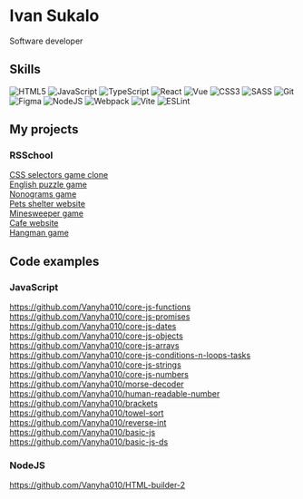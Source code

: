 # Ivan Sukalo
Software developer  

## Skills  
![HTML5](https://img.shields.io/badge/html5-%23E34F26.svg?style=for-the-badge&logo=html5&logoColor=white) ![JavaScript](https://img.shields.io/badge/javascript-%23323330.svg?style=for-the-badge&logo=javascript&logoColor=%23F7DF1E) ![TypeScript](https://img.shields.io/badge/typescript-%23007ACC.svg?style=for-the-badge&logo=typescript&logoColor=white) ![React](https://img.shields.io/badge/React-20232A?style=for-the-badge&logo=react&logoColor=61DAFB) ![Vue](https://img.shields.io/badge/Vue.js-35495E?style=for-the-badge&logo=vuedotjs&logoColor=4FC08D) ![CSS3](https://img.shields.io/badge/css3-%231572B6.svg?style=for-the-badge&logo=css3&logoColor=white) ![SASS](https://img.shields.io/badge/SASS-hotpink.svg?style=for-the-badge&logo=SASS&logoColor=white) ![Git](https://img.shields.io/badge/git-%23F05033.svg?style=for-the-badge&logo=git&logoColor=white) ![Figma](https://img.shields.io/badge/figma-%23F24E1E.svg?style=for-the-badge&logo=figma&logoColor=white) ![NodeJS](https://img.shields.io/badge/node.js-6DA55F?style=for-the-badge&logo=node.js&logoColor=white) ![Webpack](https://img.shields.io/badge/webpack-%238DD6F9.svg?style=for-the-badge&logo=webpack&logoColor=black) ![Vite](https://img.shields.io/badge/Vite-B73BFE?style=for-the-badge&logo=vite&logoColor=FFD62E) ![ESLint](https://img.shields.io/badge/ESLint-4B3263?style=for-the-badge&logo=eslint&logoColor=white)

## My projects  
### RSSchool   
[CSS selectors game clone](https://rolling-scopes-school.github.io/vanyha010-JSFE2023Q1/rs-css/dist/) \
[English puzzle game](https://rolling-scopes-school.github.io/vanyha010-JSFE2023Q4/rss-puzzle/dist/) \
[Nonograms game](https://rolling-scopes-school.github.io/vanyha010-JSFE2023Q4/nonograms/dist/) \
[Pets shelter website](https://rolling-scopes-school.github.io/vanyha010-JSFE2023Q1/shelter/main) \
[Minesweeper game](https://rolling-scopes-school.github.io/vanyha010-JSFE2023Q1/minesweeper/) \
[Cafe website](https://rolling-scopes-school.github.io/vanyha010-JSFE2023Q4/coffee-house/home) \
[Hangman game](https://rolling-scopes-school.github.io/vanyha010-JSFE2023Q4/hangman/dist/)

## Code examples  
### JavaScript 
https://github.com/Vanyha010/core-js-functions \
https://github.com/Vanyha010/core-js-promises \
https://github.com/Vanyha010/core-js-dates \
https://github.com/Vanyha010/core-js-objects \
https://github.com/Vanyha010/core-js-arrays \
https://github.com/Vanyha010/core-js-conditions-n-loops-tasks \
https://github.com/Vanyha010/core-js-strings \
https://github.com/Vanyha010/core-js-numbers \
https://github.com/Vanyha010/morse-decoder \
https://github.com/Vanyha010/human-readable-number \
https://github.com/Vanyha010/brackets \
https://github.com/Vanyha010/towel-sort \
https://github.com/Vanyha010/reverse-int \
https://github.com/Vanyha010/basic-js \
https://github.com/Vanyha010/basic-js-ds
### NodeJS  
https://github.com/Vanyha010/HTML-builder-2 
